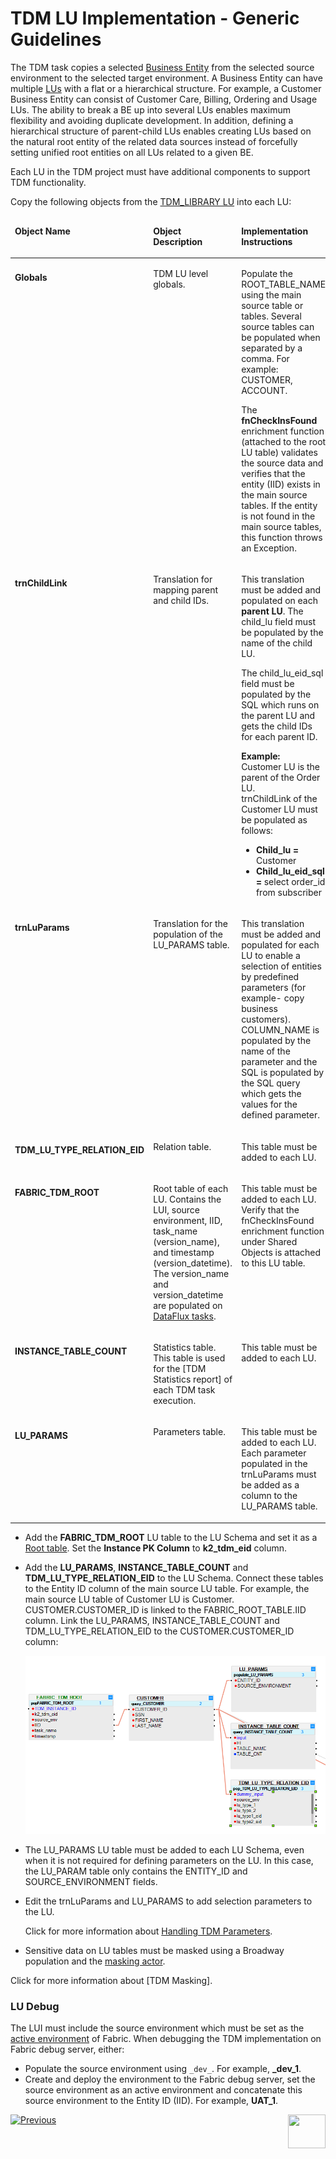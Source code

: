 # TDM LU Implementation - Generic Guidelines

The TDM task copies a selected [Business Entity](/articles/TDM/tdm_overview/03_business_entity_overview.md) from the selected source environment to the selected target environment. A Business Entity can have multiple [LUs](/articles/TDM/tdm_overview/(/articles/03_logical_units/01_LU_overview.md)) with a flat or a hierarchical structure. For example, a Customer Business Entity can consist of Customer Care, Billing, Ordering and Usage LUs. The ability to break a BE up into several LUs enables maximum flexibility and avoiding duplicate development. In addition, defining a hierarchical structure of parent-child LUs enables creating LUs based on the natural root entity of the related data sources instead of forcefully setting unified root entities on all LUs related to a given BE.

Each LU in the TDM project must have additional components to support TDM functionality.

Copy the following objects from the [TDM_LIBRARY LU](/articles/TDM/tdm_implementation/04_fabric_tdm_library.md#tdm_library-lu) into each LU:

<table width="900pxl">
<thead>
<tr>
<td valign="top" width="200pxl">
<p><strong>Object Name</strong></p>
</td>
<td valign="top" width="250pxl">
<p><strong>Object Description</strong></p>
</td>
<td valign="top" width="450pxl">
<p><strong>Implementation Instructions</strong></p>
</td>
</tr>
</thead>
<tbody>
<tr>
<td valign="top" width="200pxl">
<p><h4>Globals</p>
</td>
<td valign="top" width="250pxl">
<p>TDM LU level globals.</p>
</td>
<td valign="top" width="450pxl">
<p>Populate the ROOT_TABLE_NAME using the main source table or tables. Several source tables can be populated when separated by a comma. For example: CUSTOMER, ACCOUNT.</p>
  <p>The <strong>fnCheckInsFound</strong> enrichment function (attached to the root LU table) validates the source data and verifies that the entity (IID) exists in the main source tables. If the entity is not found in the main source tables, this function throws an Exception.</p>
</td>
</tr>
<tr>
<td valign="top" width="200pxl">
<p><h4>trnChildLink</p>
</td>
<td valign="top" width="250pxl">
<p>Translation for mapping parent and child IDs.</p>
</td>
<td valign="top" width="450pxl">
<p>This translation must be added and populated on each <strong>parent LU</strong>. The child_lu field must be populated by the name of the child LU.</p>
<p>The child_lu_eid_sql field must be populated by the SQL which runs on the parent LU and gets the child IDs for each parent ID.</p>
<p><strong>Example:</strong><u><br /></u>Customer LU is the parent of the Order LU. <br />trnChildLink of the Customer LU must be populated as follows:</p>
<ul>
<li><strong>Child_lu = </strong>Customer</li>
<li><strong>Child_lu_eid_sql = </strong>select order_id from subscriber</li>
</ul>
</td>
</tr>
<tr>
<td valign="top" width="200pxl">
<p><h4>trnLuParams</p>
</td>
<td valign="top" width="250pxl">
<p>Translation for the population of the LU_PARAMS table.</p>
</td>
<td valign="top" width="450pxl">
<p>This translation must be added and populated for each LU to enable a selection of entities by predefined parameters (for example- copy business customers).<br />COLUMN_NAME is populated by the name of the parameter and the SQL is populated by the SQL query which gets the values for the defined parameter.</p>
</td>
</tr>
<tr>
<td valign="top" width="200pxl">
<p><h4>TDM_LU_TYPE_RELATION_EID</p>
</td>
<td valign="top" width="250pxl">
<p>Relation table.</p>
</td>
<td valign="top" width="450pxl">
<p>This table must be added to each LU.</p>
</td>
</tr>
<tr>
<td valign="top" width="200pxl">
<p><h4>FABRIC_TDM_ROOT</p>
</td>
<td valign="top" width="250pxl">
<p>Root table of each LU. Contains the LUI, source environment, IID, task_name (version_name), and timestamp (version_datetime). The version_name and version_datetime are populated on <a href="/articles/TDM/tdm_overview/02_tdm_glossary.md#data-flux">DataFlux tasks</a>.</p>
</td>
<td valign="top" width="450pxl">
<p>This table must be added to each LU. Verify that the fnCheckInsFound enrichment function under Shared Objects is attached to this LU table.</p>
</td>
</tr>
<tr>
<td valign="top" width="200pxl">
<p><h4>INSTANCE_TABLE_COUNT</p>
</td>
<td valign="top" width="250pxl">
<p>Statistics table. This table is used for the [TDM Statistics report] of each TDM task execution.</p>
</td>
<td valign="top" width="450pxl">
<p>This table must be added to each LU.</p>
</td>
</tr>
<tr>
<td valign="top" width="200pxl">
<p><h4>LU_PARAMS</p>
</td>
<td valign="top" width="250pxl">
<p>Parameters table.</p>
</td>
<td valign="top" width="450pxl">
<p>This table must be added to each LU. Each parameter populated in the trnLuParams must be added as a column to the LU_PARAMS table.</p>
</td>
</tr>
</tbody>
</table>


- Add the **FABRIC_TDM_ROOT** LU table to the LU Schema and set it as a [Root table](/articles/03_logical_units/08_define_root_table_and_instance_ID_LU_schema.md). Set the **Instance PK Column** to **k2_tdm_eid** column.

- Add the **LU_PARAMS**, **INSTANCE_TABLE_COUNT** and **TDM_LU_TYPE_RELATION_EID** to the LU Schema. Connect these tables to the Entity ID column of the main source LU table. For example, the main source LU table of Customer LU is Customer. CUSTOMER.CUSTOMER_ID is linked to the FABRIC_ROOT_TABLE.IID column. Link the LU_PARAMS, INSTANCE_TABLE_COUNT  and TDM_LU_TYPE_RELATION_EID to the CUSTOMER.CUSTOMER_ID column:

  ![tdm lu example](images/tdm_lu_example1.png)

  

- The LU_PARAMS LU table must be added to each LU Schema, even when it is not required for defining parameters on the LU. In this case, the LU_PARAM table only contains the ENTITY_ID and SOURCE_ENVIRONMENT fields.

- Edit the trnLuParams and LU_PARAMS to add selection parameters to the LU. 

  Click for more information about [Handling TDM Parameters](07_tdm_implementation_parameters_handling.md).

- Sensitive data on LU tables must be masked using a Broadway population and the [masking actor](/articles/19_Broadway/actors/07_masking_and_sequence_actors.md). 

 Click for more information about [TDM Masking].

### LU Debug

The LUI must include the source environment which must be set as the [active environment](/articles/25_environments/01_environments_overview.md) of Fabric. When debugging the TDM implementation on Fabric debug server, either:

- Populate the source environment using `_dev_`. For example, **_dev_1**.
- Create and deploy the environment to the Fabric debug server, set the source environment as an active environment and concatenate this source environment to the Entity ID (IID). For example, **UAT_1**.  

[![Previous](/articles/images/Previous.png)](04_fabric_tdm_library.md)[<img align="right" width="60" height="54" src="/articles/images/Next.png">](06_tdm_implementation_support_hierarchy.md)
